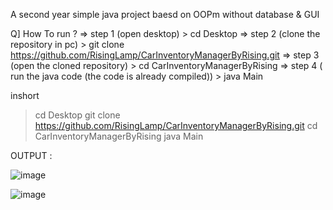 A second year simple java project 
baesd on OOPm 
without database & GUI

Q] How To run ?
=> step 1 (open desktop)
    > cd Desktop
=> step 2 (clone the repository in pc)
    > git clone https://github.com/RisingLamp/CarInventoryManagerByRising.git 
=> step 3 (open the cloned repository)
    > cd CarInventoryManagerByRising
=> step 4 ( run the java code (the code is already compiled))
    > java Main

inshort
>cd Desktop
>git clone https://github.com/RisingLamp/CarInventoryManagerByRising.git 
>cd CarInventoryManagerByRising
>java Main


OUTPUT :

![image](https://github.com/RisingLamp/CarInventoryManagerByRising/assets/149622810/c65e2655-e6c4-4779-b351-b38d8d39a781)

![image](https://github.com/RisingLamp/CarInventoryManagerByRising/assets/149622810/f2974e4b-d773-4d0f-aca3-a6c766b17491)
